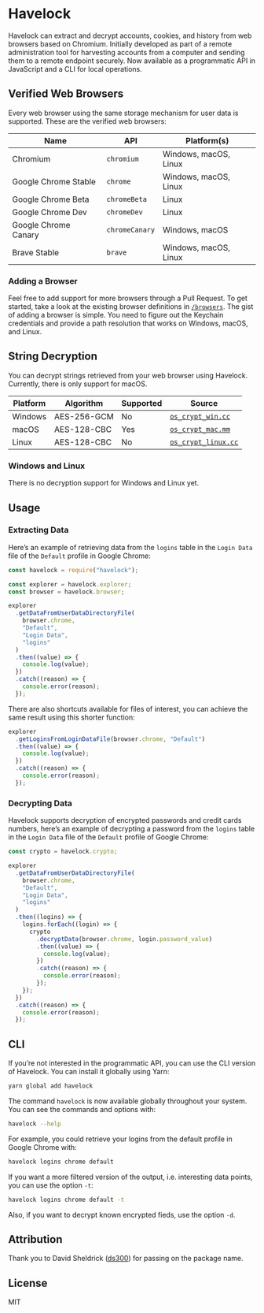 # Havelock

Havelock can extract and decrypt accounts, cookies, and history from web browsers based on Chromium. Initially developed as part of a remote administration tool for harvesting accounts from a computer and sending them to a remote endpoint securely. Now available as a programmatic API in JavaScript and a CLI for local operations.

## Verified Web Browsers

Every web browser using the same storage mechanism for user data is supported. These are the verified web browsers:

| Name                 | API            | Platform(s)           |
| -------------------- | -------------- | --------------------- |
| Chromium             | `chromium`     | Windows, macOS, Linux |
| Google Chrome Stable | `chrome`       | Windows, macOS, Linux |
| Google Chrome Beta   | `chromeBeta`   | Linux                 |
| Google Chrome Dev    | `chromeDev`    | Linux                 |
| Google Chrome Canary | `chromeCanary` | Windows, macOS        |
| Brave Stable         | `brave`        | Windows, macOS, Linux |

### Adding a Browser

Feel free to add support for more browsers through a Pull Request. To get started, take a look at the existing browser definitions in [`/browsers`](browsers). The gist of adding a browser is simple. You need to figure out the Keychain credentials and provide a path resolution that works on Windows, macOS, and Linux.

## String Decryption

You can decrypt strings retrieved from your web browser using Havelock. Currently, there is only support for macOS.

| Platform | Algorithm   | Supported | Source                                                                                                                  |
| -------- | ----------- | --------- | ----------------------------------------------------------------------------------------------------------------------- |
| Windows  | AES-256-GCM | No        | [`os_crypt_win.cc`](https://source.chromium.org/chromium/chromium/src/+/master:components/os_crypt/os_crypt_win.cc)     |
| macOS    | AES-128-CBC | Yes       | [`os_crypt_mac.mm`](https://source.chromium.org/chromium/chromium/src/+/master:components/os_crypt/os_crypt_mac.mm)     |
| Linux    | AES-128-CBC | No        | [`os_crypt_linux.cc`](https://source.chromium.org/chromium/chromium/src/+/master:components/os_crypt/os_crypt_linux.cc) |

### Windows and Linux

There is no decryption support for Windows and Linux yet.

## Usage

### Extracting Data

Here’s an example of retrieving data from the `logins` table in the `Login Data` file of the `Default` profile in Google Chrome:

```js
const havelock = require("havelock");

const explorer = havelock.explorer;
const browser = havelock.browser;

explorer
  .getDataFromUserDataDirectoryFile(
    browser.chrome,
    "Default",
    "Login Data",
    "logins"
  )
  .then((value) => {
    console.log(value);
  })
  .catch((reason) => {
    console.error(reason);
  });
```

There are also shortcuts available for files of interest, you can achieve the same result using this shorter function:

```js
explorer
  .getLoginsFromLoginDataFile(browser.chrome, "Default")
  .then((value) => {
    console.log(value);
  })
  .catch((reason) => {
    console.error(reason);
  });
```

### Decrypting Data

Havelock supports decryption of encrypted passwords and credit cards numbers, here’s an example of decrypting a password from the `logins` table in the `Login Data` file of the `Default` profile of Google Chrome:

```js
const crypto = havelock.crypto;

explorer
  .getDataFromUserDataDirectoryFile(
    browser.chrome,
    "Default",
    "Login Data",
    "logins"
  )
  .then((logins) => {
    logins.forEach((login) => {
      crypto
        .decryptData(browser.chrome, login.password_value)
        .then((value) => {
          console.log(value);
        })
        .catch((reason) => {
          console.error(reason);
        });
    });
  })
  .catch((reason) => {
    console.error(reason);
  });
```

## CLI

If you’re not interested in the programmatic API, you can use the CLI version of Havelock. You can install it globally using Yarn:

```sh
yarn global add havelock
```

The command `havelock` is now available globally throughout your system. You can see the commands and options with:

```sh
havelock --help
```

For example, you could retrieve your logins from the default profile in Google Chrome with:

```sh
havelock logins chrome default
```

If you want a more filtered version of the output, i.e. interesting data points, you can use the option `-t`:

```sh
havelock logins chrome default -t
```

Also, if you want to decrypt known encrypted fieds, use the option `-d`.

## Attribution

Thank you to David Sheldrick ([ds300](https://github.com/ds300)) for passing on the package name.

## License

MIT
